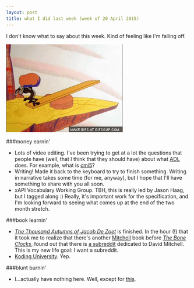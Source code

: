 ```yaml
---
layout: post
title: what I did last week (week of 20 April 2015)
---
```


I don't know what to say about this week. Kind of feeling like I'm falling off. 

![doh](/images/wile-e-coyote.gif 'doh')

###money earnin'

* Lots of video editing. I've been trying to get at a lot the questions that people have (well, that I think that they should have) about what [ADL](http://www.adlnet.gov) does. For example, what is [cmi5](https://www.youtube.com/playlist?list=PLlv_yyODMQs5t2aom5cYp1Z5Dv6BxMVkg)?
* Writing! Made it back to the keyboard to try to finish something. Writing in narrative takes some time (for me, anyway), but I hope that I'll have something to share with you all soon.
* xAPI Vocabulary Working Group. TBH, this is really led by Jason Haag, but I tagged along :) Really, it's important work for the specification, and I'm looking forward to seeing what comes up at the end of the two month stretch.

###book learnin'
* [*The Thousand Autumns of Jacob De Zoet*](http://en.wikipedia.org/wiki/The_Thousand_Autumns_of_Jacob_de_Zoet) is finished. In the hour (!) that it took me to realize that there's another [Mitchell](http://en.wikipedia.org/wiki/David_Mitchell_(author)) book before [*The Bone Clocks*](http://en.wikipedia.org/wiki/The_Bone_Clocks), found out that there is [a subreddit](http://www.reddit.com/r/david_mitchell) dedicated to David Mitchell. This is my new life goal: I want a subreddit.
* [Koding University](http://learn.koding.com). Yep.

###blunt burnin'
* I...actually have nothing here. Well, except for [this](http://www.shareably.net/perfect-road-trip-map/).